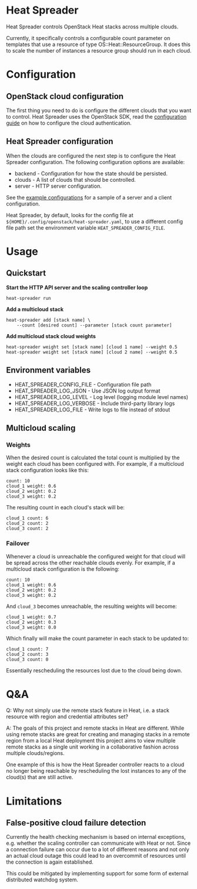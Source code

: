 Heat Spreader
=============

Heat Spreader controls OpenStack Heat stacks across multiple clouds.

Currently, it specifically controls a configurable count parameter on
templates that use a resource of type OS::Heat::ResourceGroup. It does this to
scale the number of instances a resource group should run in each cloud.

# Configuration

## OpenStack cloud configuration

The first thing you need to do is configure the different clouds that you want
to control. Heat Spreader uses the OpenStack SDK, read the
[configuration guide](https://docs.openstack.org/openstacksdk/latest/user/config/configuration.html)
on how to configure the cloud authentication.

## Heat Spreader configuration

When the clouds are configured the next step is to configure the Heat Spreader
configuration. The following configuration options are available:

* backend - Configuration for how the state should be persisted.
* clouds - A list of clouds that should be controlled.
* server - HTTP server configuration.

See the [example configurations](./examples) for a sample of a server and a
client configuration.

Heat Spreader, by default, looks for the config file at
`${HOME}/.config/openstack/heat-spreader.yaml`, to use a different config
file path set the environment variable `HEAT_SPREADER_CONFIG_FILE`.

# Usage

## Quickstart

**Start the HTTP API server and the scaling controller loop**

```
heat-spreader run
```

**Add a multicloud stack**

```
heat-spreader add [stack name] \
    --count [desired count] --parameter [stack count parameter]
```

**Add multicloud stack cloud weights**

```
heat-spreader weight set [stack name] [cloud 1 name] --weight 0.5
heat-spreader weight set [stack name] [cloud 2 name] --weight 0.5
```

## Environment variables

* HEAT_SPREADER_CONFIG_FILE - Configuration file path
* HEAT_SPREADER_LOG_JSON - Use JSON log output format
* HEAT_SPREADER_LOG_LEVEL - Log level (logging module level names)
* HEAT_SPREADER_LOG_VERBOSE - Include third-party library logs
* HEAT_SPREADER_LOG_FILE - Write logs to file instead of stdout

## Multicloud scaling

### Weights

When the desired count is calculated the total count is multiplied by the
weight each cloud has been configured with. For example, if a multicloud stack
configuration looks like this:
```
count: 10
cloud_1 weight: 0.6
cloud_2 weight: 0.2
cloud_3 weight: 0.2
```
The resulting count in each cloud's stack will be:
```
cloud_1 count: 6
cloud_2 count: 2
cloud_3 count: 2
```

### Failover

Whenever a cloud is unreachable the configured weight for that cloud will be
spread across the other reachable clouds evenly. For example, if a multicloud
stack configuration is the following:
```
count: 10
cloud_1 weight: 0.6
cloud_2 weight: 0.2
cloud_3 weight: 0.2
```
And `cloud_3` becomes unreachable, the resulting weights will become:
```
cloud_1 weight: 0.7
cloud_2 weight: 0.3
cloud_3 weight: 0.0
```
Which finally will make the count parameter in each stack to be updated to:
```
cloud_1 count: 7
cloud_2 count: 3
cloud_3 count: 0
```
Essentially rescheduling the resources lost due to the cloud being down.

# Q&A

Q: Why not simply use the remote stack feature in Heat, i.e. a stack resource
with region and credential attributes set?

A: The goals of this project and remote stacks in Heat are different. While
using remote stacks are great for creating and managing stacks in a remote
region from a local Heat deployment this project aims to view multiple remote
stacks as a single unit working in a collaborative fashion across multiple
clouds/regions.

One example of this is how the Heat Spreader controller reacts to a cloud no
longer being reachable by rescheduling the lost instances to any of the
cloud(s) that are still active.

# Limitations

## False-positive cloud failure detection

Currently the health checking mechanism is based on internal exceptions, e.g.
whether the scaling controller can communicate with Heat or not. Since a
connection failure can occur due to a lot of different reasons and not only an
actual cloud outage this could lead to an overcommit of resources until the
connection is again established.

This could be mitigated by implementing support for some form of external
distributed watchdog system.
